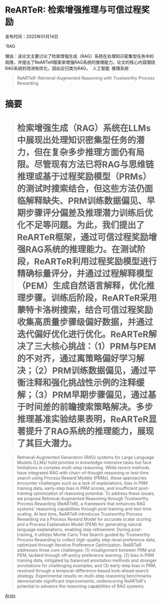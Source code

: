 # ReARTeR: 检索增强推理与可信过程奖励

发布时间：2025年01月14日

`RAG

理由：该论文主要讨论了检索增强生成（RAG）系统在处理知识密集型任务中的局限，并提出了ReARTeR框架来增强RAG系统的推理能力。论文的核心内容围绕RAG系统的改进和优化，因此应归类为RAG。` `人工智能` `推理系统`

> ReARTeR: Retrieval-Augmented Reasoning with Trustworthy Process Rewarding

# 摘要

> # 检索增强生成（RAG）系统在LLMs中展现出处理知识密集型任务的潜力，但在复杂多步推理方面仍有局限。尽管现有方法已将RAG与思维链推理或基于过程奖励模型（PRMs）的测试时搜索结合，但这些方法仍面临解释缺失、PRM训练数据偏见、早期步骤评分偏差及推理潜力训练后优化不足等问题。为此，我们提出了ReARTeR框架，通过可信过程奖励增强RAG系统的推理能力。在测试阶段，ReARTeR利用过程奖励模型进行精确标量评分，并通过过程解释模型（PEM）生成自然语言解释，优化推理步骤。训练后阶段，ReARTeR采用蒙特卡洛树搜索，结合可信过程奖励收集高质量步骤级偏好数据，并通过迭代偏好优化进行优化。ReARTeR解决了三大核心挑战：（1）PRM与PEM的不对齐，通过离策略偏好学习解决；（2）PRM训练数据偏见，通过平衡注释和强化挑战性示例的注释缓解；（3）PRM早期步骤偏见，通过基于时间差的前瞻搜索策略解决。多步推理基准实验结果表明，ReARTeR显著提升了RAG系统的推理能力，展现了其巨大潜力。

> Retrieval-Augmented Generation (RAG) systems for Large Language Models (LLMs) hold promise in knowledge-intensive tasks but face limitations in complex multi-step reasoning. While recent methods have integrated RAG with chain-of-thought reasoning or test-time search using Process Reward Models (PRMs), these approaches encounter challenges such as a lack of explanations, bias in PRM training data, early-step bias in PRM scores, and insufficient post-training optimization of reasoning potential. To address these issues, we propose Retrieval-Augmented Reasoning through Trustworthy Process Rewarding (ReARTeR), a framework that enhances RAG systems' reasoning capabilities through post-training and test-time scaling. At test time, ReARTeR introduces Trustworthy Process Rewarding via a Process Reward Model for accurate scalar scoring and a Process Explanation Model (PEM) for generating natural language explanations, enabling step refinement. During post-training, it utilizes Monte Carlo Tree Search guided by Trustworthy Process Rewarding to collect high-quality step-level preference data, optimized through Iterative Preference Optimization. ReARTeR addresses three core challenges: (1) misalignment between PRM and PEM, tackled through off-policy preference learning; (2) bias in PRM training data, mitigated by balanced annotation methods and stronger annotations for challenging examples; and (3) early-step bias in PRM, resolved through a temporal-difference-based look-ahead search strategy. Experimental results on multi-step reasoning benchmarks demonstrate significant improvements, underscoring ReARTeR's potential to advance the reasoning capabilities of RAG systems.

[Arxiv](https://arxiv.org/abs/2501.07861)